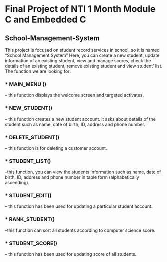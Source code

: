 # Final Project of NTI 1 Month Module C and Embedded C
<h2>School-Management-System</h2>
This project is focused on student record services in school, so it is named “School Management System”
Here, you can create a new student, update
information of an existing student, view and manage
scores, check the details of an existing student,
remove existing student and view student’ list.
The function we are looking for:
<h3>* MAIN_MENU ()</h3>
– this function displays the welcome screen and targeted activates.
<h3>* NEW_STUDENT()</h3>
– this function creates a new student account. it asks about details of the student such as name, date of birth, ID, address and phone number.
<h3>* DELETE_STUDENT()</h3> 
– this function is for deleting a customer account.
<h3>* STUDENT_LIST()</h3> 
–this function, you can view the students information such as name, date of birth, ID, address and phone number in table form (alphabetically ascending).
<h3>* STUDENT_EDIT()</h3> 
– this function has been used for updating a particular student account.
<h3>* RANK_STUDENT()</h3> 
–this function can sort all students according to computer science score.
<h3>* STUDENT_SCORE()</h3> 
– this function has been used for updating score of all students.
